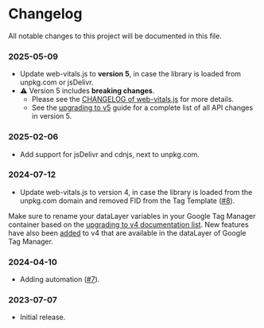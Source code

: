 # Changelog

All notable changes to this project will be documented in this file.

### 2025-05-09

- Update web-vitals.js to **version 5**, in case the library is loaded from unpkg.com or jsDelivr.
- ⚠️ Version 5 includes **breaking changes**. 
  - Please see the [CHANGELOG of web-vitals.js](https://github.com/GoogleChrome/web-vitals/blob/main/CHANGELOG.md) for more details.
  - See the [upgrading to v5](https://github.com/GoogleChrome/web-vitals/blob/main/docs/upgrading-to-v5.md) guide for a complete list of all API changes in version 5.

### 2025-02-06

- Add support for jsDelivr and cdnjs, next to unpkg.com.

### 2024-07-12

- Update web-vitals.js to version 4, in case the library is loaded from the unpkg.com domain and removed FID from the Tag Template ([#8](https://github.com/google-marketing-solutions/web-vitals-gtm-template/pull/8)).

Make sure to rename your dataLayer variables in your Google Tag Manager container based on the [upgrading to v4 documentation list](https://github.com/GoogleChrome/web-vitals/blob/main/docs/upgrading-to-v4.md). New features have also been [added](https://github.com/GoogleChrome/web-vitals/blob/main/docs/upgrading-to-v4.md#-new-features) to v4 that are available in the dataLayer of Google Tag Manager.

### 2024-04-10

- Adding automation ([#7](https://github.com/google-marketing-solutions/web-vitals-gtm-template/pull/7)). 

### 2023-07-07

- Initial release.